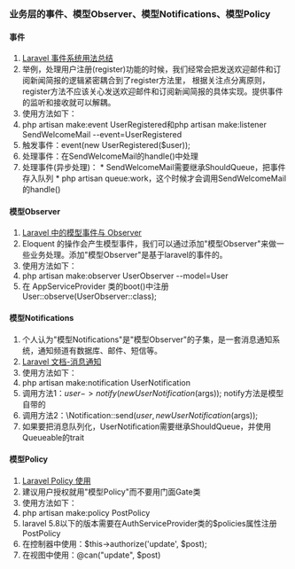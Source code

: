 ### 业务层的事件、模型Observer、模型Notifications、模型Policy

#### 事件
1. [Laravel 事件系统用法总结](https://learnku.com/articles/13515)
1. 举例，处理用户注册(register)功能的时候，我们经常会把发送欢迎邮件和订阅新闻简报的逻辑紧密耦合到了register方法里， 根据关注点分离原则，register方法不应该关心发送欢迎邮件和订阅新闻简报的具体实现。提供事件的监听和接收就可以解耦。
1. 使用方法如下：
  1. php artisan make:event UserRegistered和php artisan make:listener SendWelcomeMail --event=UserRegistered
  1. 触发事件：event(new UserRegistered($user));
  1. 处理事件：在SendWelcomeMail的handle()中处理
  1. 处理事件(异步处理)：
    * SendWelcomeMail需要继承ShouldQueue，把事件存入队列
    * php artisan queue:work，这个时候才会调用SendWelcomeMail的handle()
  
#### 模型Observer
1. [Laravel 中的模型事件与 Observer](https://learnku.com/articles/6657)
1. Eloquent 的操作会产生模型事件，我们可以通过添加"模型Observer"来做一些业务处理。添加"模型Observer"是基于laravel的事件的。
1. 使用方法如下：
  1. php artisan make:observer UserObserver --model=User
  1. 在 AppServiceProvider 类的boot()中注册User::observe(UserObserver::class);
     
#### 模型Notifications
1. 个人认为"模型Notifications"是"模型Observer"的子集，是一套消息通知系统，通知频道有数据库、邮件、短信等。
1. [Laravel 文档-消息通知](https://learnku.com/docs/laravel/7.x/notifications/7489)
1. 使用方法如下：
  1. php artisan make:notification UserNotification
  1. 调用方法1：$user->notify(new UserNotification($args)); notify方法是模型自带的
  1. 调用方法2：\Notification::send($user, new UserNotification($args));
1. 如果要把消息队列化，UserNotification需要继承ShouldQueue，并使用Queueable的trait

#### 模型Policy
1. [Laravel Policy 使用](https://learnku.com/articles/9275)
1. 建议用户授权就用"模型Policy"而不要用门面Gate类
1. 使用方法如下：
  1. php artisan make:policy PostPolicy
  1. laravel 5.8以下的版本需要在AuthServiceProvider类的$policies属性注册PostPolicy
  1. 在控制器中使用：$this->authorize('update', $post);
  1. 在视图中使用：@can("update", $post)


           



